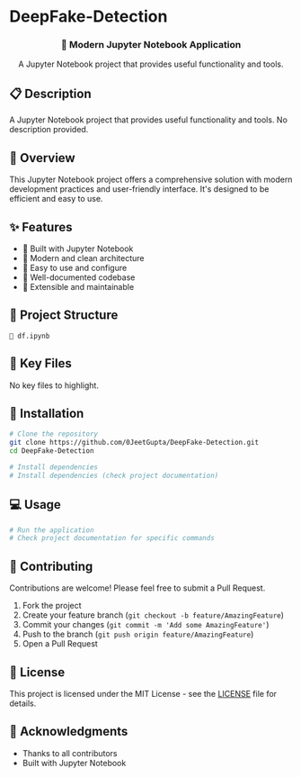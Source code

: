 # DeepFake-Detection

<div align="center">
  <h3>🚀 Modern Jupyter Notebook Application</h3>
  <p>A Jupyter Notebook project that provides useful functionality and tools.</p>
</div>

## 📋 Description

A Jupyter Notebook project that provides useful functionality and tools. No description provided.

## 🎯 Overview

This Jupyter Notebook project offers a comprehensive solution with modern development practices and user-friendly interface. It's designed to be efficient and easy to use.

## ✨ Features

- 🔹 Built with Jupyter Notebook
- 🔹 Modern and clean architecture
- 🔹 Easy to use and configure
- 🔹 Well-documented codebase
- 🔹 Extensible and maintainable

## 📁 Project Structure

```
📄 df.ipynb
```

## 📄 Key Files

No key files to highlight.

## 🚀 Installation

```bash
# Clone the repository
git clone https://github.com/0JeetGupta/DeepFake-Detection.git
cd DeepFake-Detection

# Install dependencies
# Install dependencies (check project documentation)
```

## 💻 Usage

```bash
# Run the application
# Check project documentation for specific commands
```

## 🤝 Contributing

Contributions are welcome! Please feel free to submit a Pull Request.

1. Fork the project
2. Create your feature branch (`git checkout -b feature/AmazingFeature`)
3. Commit your changes (`git commit -m 'Add some AmazingFeature'`)
4. Push to the branch (`git push origin feature/AmazingFeature`)
5. Open a Pull Request

## 📝 License

This project is licensed under the MIT License - see the [LICENSE](LICENSE) file for details.

## 🙏 Acknowledgments

- Thanks to all contributors
- Built with Jupyter Notebook
